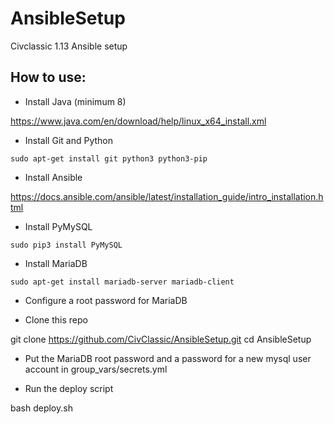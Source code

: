 # AnsibleSetup
Civclassic 1.13 Ansible setup

## How to use:

- Install Java (minimum 8)

https://www.java.com/en/download/help/linux_x64_install.xml

- Install Git and Python

`sudo apt-get install git python3 python3-pip`

- Install Ansible

https://docs.ansible.com/ansible/latest/installation_guide/intro_installation.html

- Install PyMySQL

`sudo pip3 install PyMySQL`

- Install MariaDB

`sudo apt-get install mariadb-server mariadb-client`

- Configure a root password for MariaDB

- Clone this repo

git clone https://github.com/CivClassic/AnsibleSetup.git
cd AnsibleSetup

- Put the MariaDB root password and a password for a new mysql user account in group_vars/secrets.yml

- Run the deploy script

bash deploy.sh
